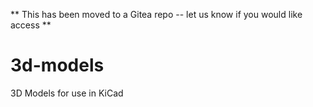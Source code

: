 ** This has been moved to a Gitea repo -- let us know if you would like access **

# 3d-models
3D Models for use in KiCad

